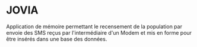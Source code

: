 # JOVIA
Application de mémoire permettant le recensement de la population par envoie des SMS reçus par l'intermédiaire d'un Modem et mis en forme pour être insérés dans une base des données.
